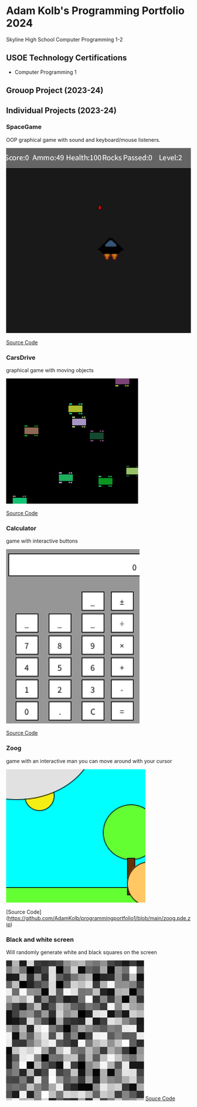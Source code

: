 # Adam Kolb's Programming Portfolio 2024
Skyline High School Computer Programming 1-2

## USOE Technology Certifications
* Computer Programming 1


## Grouop Project (2023-24)

## Individual Projects (2023-24)

### SpaceGame
OOP graphical game with sound and keyboard/mouse listeners.

![Gameplay](https://github.com/AdamKolb/programmingportfolio1/blob/main/Screenshot%202024-01-31%20at%2012.10.33%20PM.png)

[Source Code](https://github.com/AdamKolb/programmingportfolio1/tree/main/space_game) 


### CarsDrive
graphical game with moving objects


![Gameplay](https://github.com/AdamKolb/programmingportfolio1/blob/main/cars.png)

[Source Code](https://github.com/AdamKolb/programmingportfolio1/blob/main/carsdrive.pde.zip)


### Calculator
game with interactive buttons

![Gameplay](https://github.com/AdamKolb/programmingportfolio1/blob/main/calculator.png)

[Source Code](https://github.com/AdamKolb/programmingportfolio1/blob/main/Calculator.pde.zip) 

### Zoog
game with an interactive man you can move around with your cursor

![Gameplay](https://github.com/AdamKolb/programmingportfolio1/blob/main/zoog.png)

[Source Code] (https://github.com/AdamKolb/programmingportfolio1/blob/main/zoog.pde.zip)

### Black and white screen
Will randomly generate white and black squares on the screen

![Gameplay](https://github.com/AdamKolb/programmingportfolio1/blob/main/Black.png)
[Souce Code](https://github.com/AdamKolb/programmingportfolio1/blob/main/random_black_white_qr_code_lookin_thing.pde.zip)
